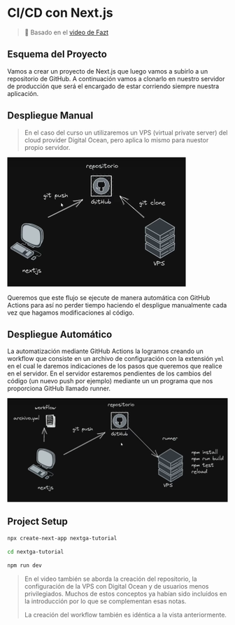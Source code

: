 # CI/CD con Next.js

> :link: Basado en el [video de Fazt](https://youtu.be/pgoZFKgoiDk)

## Esquema del Proyecto

Vamos a crear un proyecto de Next.js que luego vamos a subirlo a un repositorio de GitHub. A continuación vamos a clonarlo en nuestro servidor de producción que será el encargado de estar corriendo siempre nuestra aplicación. 



## Despliegue Manual

> En el caso del curso un utilizaremos un VPS (virtual private server) del cloud provider Digital Ocean, pero aplica lo mismo para nuestor propio servidor.

<img src="Next.js CICD con GA.assets/image-20221020093535015.png" alt="image-20221020093535015" style="zoom:50%;" />



Queremos que este flujo se ejecute de manera automática con GitHub Actions para así no perder tiempo haciendo el despligue manualmente cada vez que hagamos modificaciones al código.



## Despliegue Automático

La automatización mediante GitHub Actions la logramos creando un workflow que consiste en un archivo de configuración con la extensión `yml` en el cual le daremos indicaciones de los pasos que queremos que realice en el servidor. En el servidor estaremos pendientes de los cambios del código (un nuevo push por ejemplo) mediante un un programa que nos proporciona GitHub llamado runner.

<img src="Next.js CICD con GA.assets/image-20221020093616654.png" alt="image-20221020093616654" style="zoom:50%;" />



## Project Setup

```bash
npx create-next-app nextga-tutorial
```

```bash
cd nextga-tutorial
```

```bash
npm run dev
```



> En el video también se aborda la creación del repositorio, la configuración de la VPS con Digital Ocean y de usuarios menos privilegiados. Muchos de estos conceptos ya habían sido incluídos en la introducción por lo que se complementan esas notas. 
>
> La creación del workflow también es idéntica a la vista anteriormente.